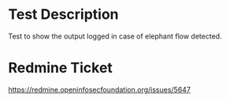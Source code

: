 Test Description
================

Test to show the output logged in case of elephant flow detected.

Redmine Ticket
==============

https://redmine.openinfosecfoundation.org/issues/5647
